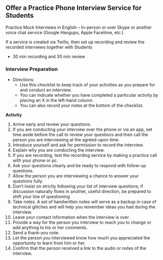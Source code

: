 ## Offer a Practice Phone Interview Service for Students

Practice Mock Interviews in English – In-person or over Skype or another voice chat service (Google Hangups, Apple Facetime, etc.)

If a service is created via Twilio, then set up recording and review the recorded interviews together with Students

- 30 min recording and 30 min review

### Interview Preparation

- Directions: 
  - Use this checklist to keep track of your activities as you prepare for and conduct an interview. 
  - You can indicate whether you have completed a particular activity by placing an X in the left-hand column. 
  - You can also record your notes at the bottom of the checklist. 

**Activity**
1. Arrive early and review your questions. 
2. If you are conducting your interview over the phone or via an app, set time aside before the call to review your questions and then call the person you are interviewing at the agreed-upon time. 
3. Introduce yourself and ask for permission to record the interview. 
4. Explain why you are conducting the interview.  
5. If you are recording, test the recording service by making a practice call with your phone or pc. 
6. Ask your questions clearly and be ready to respond with follow-up questions. 
7. Allow the person you are interviewing a chance to answer your questions fully. 
8. Don’t insist on strictly following your list of interview questions; if discussion naturally flows in another, useful direction, be prepared to shift your line of questioning 
9. Take notes. A set of handwritten notes will serve as a backup in case of technical glitches and will help you remember ideas you had during the interview. 
10. Leave your contact information when the interview is over. 
11. Provide a way for the person you interview to reach you to change or add anything to his or her comments. 
12. Send a thank-you note. 
13. Let the person you interviewed know how much you appreciated the opportunity to learn from him or her.
14. Confirm that the person received a link to the audio or notes of the interview.

